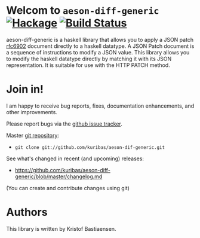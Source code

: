 # Welcom to `aeson-diff-generic` [![Hackage](https://img.shields.io/hackage/v/aeson-diff-generic.svg)](https://hackage.haskell.org/package/aeson-diff-generic) [![Build Status](https://travis-ci.org/kuribas/aeson-diff-generic.svg)](https://travis-ci.org/kuribas/aeson-diff-generic)

aeson-diff-generic is a haskell library that allows you to apply a
JSON patch [rfc6902](https://tools.ietf.org/html/rfc6902) document
directly to a haskell datatype.  A JSON Patch document is a sequence
of instructions to modify a JSON value.  This library allows you to
modify the haskell datatype directly by matching it with its JSON
representation.  It is suitable for use with the HTTP PATCH method.  

# Join in!

I am happy to receive bug reports, fixes, documentation enhancements,
and other improvements.

Please report bugs via the
[github issue tracker](http://github.com/kuribas/aeson-diff-generic/issues).

Master [git repository](http://github.com/kuribas/aeson-diff-generic):

* `git clone git://github.com/kuribas/aeson-dif-generic.git`

See what's changed in recent (and upcoming) releases:

* https://github.com/kuribas/aeson-diff-generic/blob/master/changelog.md

(You can create and contribute changes using git)


# Authors

This library is written by Kristof Bastiaensen.
